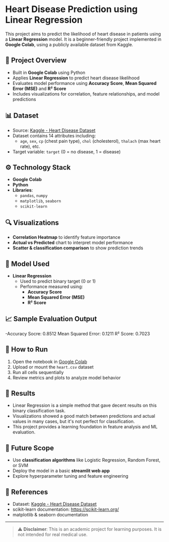 # Heart Disease Prediction using Linear Regression

This project aims to predict the likelihood of heart disease in patients using a **Linear Regression** model. It is a beginner-friendly project implemented in **Google Colab**, using a publicly available dataset from Kaggle.

## 📌 Project Overview

- Built in **Google Colab** using Python
- Applies **Linear Regression** to predict heart disease likelihood
- Evaluates model performance using **Accuracy Score**, **Mean Squared Error (MSE)** and **R² Score**
- Includes visualizations for correlation, feature relationships, and model predictions

## 📊 Dataset

- Source: [Kaggle - Heart Disease Dataset](https://www.kaggle.com/datasets/johnsmith88/heart-disease-dataset)
- Dataset contains 14 attributes including:
  - `age`, `sex`, `cp` (chest pain type), `chol` (cholesterol), `thalach` (max heart rate), etc.
- Target variable: `target` (0 = no disease, 1 = disease)

## ⚙️ Technology Stack

- **Google Colab**
- **Python**
- **Libraries**:
  - `pandas`, `numpy`
  - `matplotlib`, `seaborn`
  - `scikit-learn`

## 🔍 Visualizations

- **Correlation Heatmap** to identify feature importance
- **Actual vs Predicted** chart to interpret model performance
- **Scatter & classification comparison** to show prediction trends

## 🤖 Model Used

- **Linear Regression**
  - Used to predict binary target (0 or 1)
  - Performance measured using:
    - **Accuracy Score**
    - **Mean Squared Error (MSE)**
    - **R² Score**

## 📈 Sample Evaluation Output
-Accuracy Socre: 0.8512 Mean Squared Error: 0.1211 R² Score: 0.7023

## 🧪 How to Run

1. Open the notebook in [Google Colab](https://colab.research.google.com/)
2. Upload or mount the `heart.csv` dataset
3. Run all cells sequentially
4. Review metrics and plots to analyze model behavior

## 📌 Results

- Linear Regression is a simple method that gave decent results on this binary classification task.
- Visualizations showed a good match between predictions and actual values in many cases, but it's not perfect for classification.
- This project provides a learning foundation in feature analysis and ML evaluation.

## 🔮 Future Scope

- Use **classification algorithms** like Logistic Regression, Random Forest, or SVM
- Deploy the model in a basic **streamlit web app**
- Explore hyperparameter tuning and feature engineering

## 🔗 References

- Dataset: [Kaggle - Heart Disease Dataset](https://www.kaggle.com/datasets/johnsmith88/heart-disease-dataset)
- scikit-learn documentation: https://scikit-learn.org/
- matplotlib & seaborn documentation

---

> ⚠️ **Disclaimer**: This is an academic project for learning purposes. It is not intended for real medical use.

